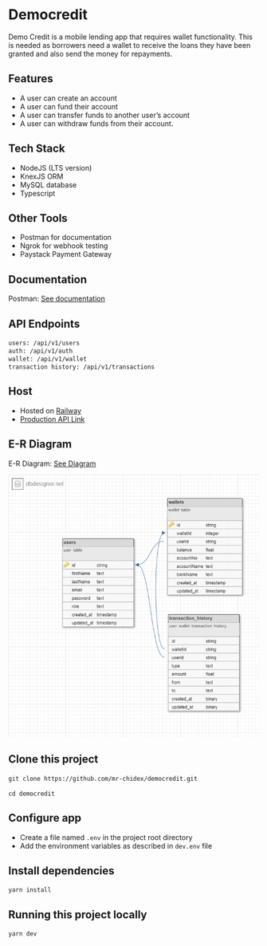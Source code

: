 # Democredit

Demo Credit is a mobile lending app that requires wallet functionality. This is needed as borrowers need a wallet to receive the loans they have been granted and also send the money for repayments.

## Features

- A user can create an account
- A user can fund their account
- A user can transfer funds to another user’s account
- A user can withdraw funds from their account.

## Tech Stack

- NodeJS (LTS version)
- KnexJS ORM
- MySQL database
- Typescript

## Other Tools

- Postman for documentation
- Ngrok for webhook testing
- Paystack Payment Gateway

## Documentation

Postman: [See documentation](https://documenter.getpostman.com/view/11724511/2s8ZDU64s2)

## API Endpoints

```
users: /api/v1/users
auth: /api/v1/auth
wallet: /api/v1/wallet
transaction history: /api/v1/transactions
```

## Host

- Hosted on [Railway](https://railway.app/)
- [Production API Link](https://chimobi-lendsqr-be-test.up.railway.app/)

## E-R Diagram

E-R Diagram: [See Diagram](https://dbdesigner.page.link/raEsWFHaS1AQzZaA8)

<img  alt="png" src="./public/democredit-ERD.png" />

## Clone this project

```
git clone https://github.com/mr-chidex/democredit.git
```

```
cd democredit
```

## Configure app

- Create a file named `.env` in the project root directory
- Add the environment variables as described in `dev.env` file

## Install dependencies

```
yarn install
```

## Running this project locally

```
yarn dev
```
